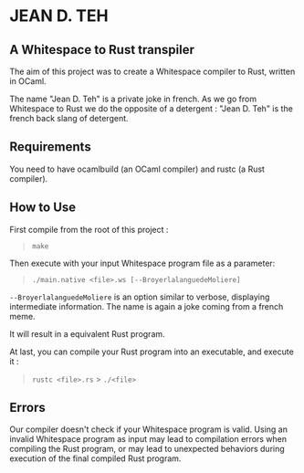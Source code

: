 # JEAN D. TEH

## A Whitespace to Rust transpiler

The aim of this project was to create a Whitespace compiler to Rust, written in OCaml.

The name "Jean D. Teh" is a private joke in french. As we go from Whitespace to Rust we do the opposite of a detergent : "Jean D. Teh" is the french back slang of detergent.

## Requirements

You need to have ocamlbuild (an OCaml compiler) and rustc (a Rust compiler).

## How to Use

First compile from the root of this project :

> `make`

Then execute with your input Whitespace program file as a parameter:

> `./main.native <file>.ws [--BroyerlalanguedeMoliere]`

`--BroyerlalanguedeMoliere` is an option similar to verbose, displaying intermediate information. The name is again a joke coming from a french meme.

It will result in a equivalent Rust program.

At last, you can compile your Rust program into an executable, and execute it :

> `rustc <file>.rs` > `./<file>`

## Errors

Our compiler doesn't check if your Whitespace program is valid. Using an invalid Whitespace program as input may lead to compilation errors when compiling the Rust program, or may lead to unexpected behaviors during execution of the final compiled Rust program.
